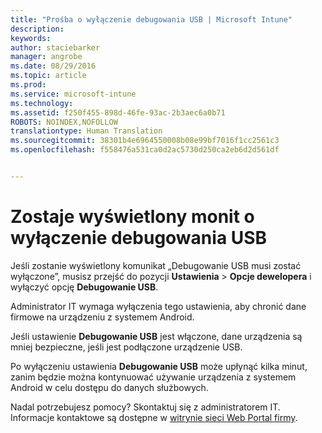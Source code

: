 ```yaml
---
title: "Prośba o wyłączenie debugowania USB | Microsoft Intune"
description: 
keywords: 
author: staciebarker
manager: angrobe
ms.date: 08/29/2016
ms.topic: article
ms.prod: 
ms.service: microsoft-intune
ms.technology: 
ms.assetid: f250f455-898d-46fe-93ac-2b3aec6a0b71
ROBOTS: NOINDEX,NOFOLLOW
translationtype: Human Translation
ms.sourcegitcommit: 38301b4e6964550008b08e99bf7016f1cc2561c3
ms.openlocfilehash: f558476a531ca0d2ac5730d250ca2eb6d2d561df


---
```


# Zostaje wyświetlony monit o wyłączenie debugowania USB

Jeśli zostanie wyświetlony komunikat „Debugowanie USB musi zostać wyłączone”, musisz przejść do pozycji **Ustawienia** > **Opcje dewelopera** i wyłączyć opcję **Debugowanie USB**.

Administrator IT wymaga wyłączenia tego ustawienia, aby chronić dane firmowe na urządzeniu z systemem Android.

Jeśli ustawienie **Debugowanie USB** jest włączone, dane urządzenia są mniej bezpieczne, jeśli jest podłączone urządzenie USB.

Po wyłączeniu ustawienia **Debugowanie USB** może upłynąć kilka minut, zanim będzie można kontynuować używanie urządzenia z systemem Android w celu dostępu do danych służbowych.

Nadal potrzebujesz pomocy? Skontaktuj się z administratorem IT. Informacje kontaktowe są dostępne w [witrynie sieci Web Portal firmy](http://portal.manage.microsoft.com).





<!--HONumber=Aug16_HO5-->


